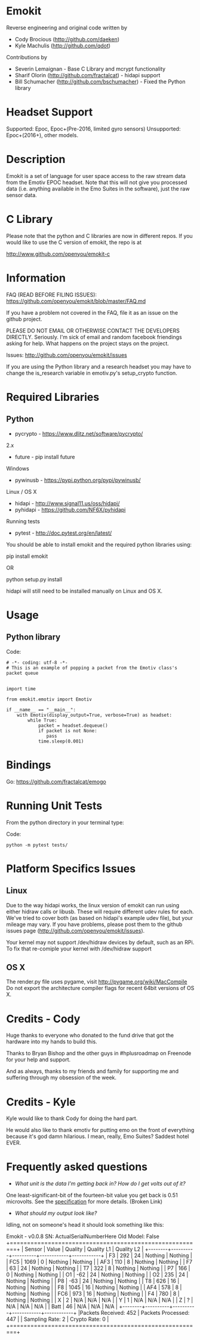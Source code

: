 Emokit
======

Reverse engineering and original code written by

* Cody Brocious (http://github.com/daeken)
* Kyle Machulis (http://github.com/qdot)

Contributions by

* Severin Lemaignan - Base C Library and mcrypt functionality
* Sharif Olorin  (http://github.com/fractalcat) - hidapi support
* Bill Schumacher (http://github.com/bschumacher) - Fixed the Python library

Headset Support
===============

Supported: Epoc, Epoc+(Pre-2016, limited gyro sensors)
Unsupported: Epoc+(2016+), other models.

Description
===========

Emokit is a set of language for user space access to the raw stream
data from the Emotiv EPOC headset. Note that this will not give you
processed data (i.e. anything available in the Emo Suites in the
software), just the raw sensor data.

C Library
=========

Please note that the python and C libraries are now in different
repos. If you would like to use the C version of emokit, the repo
is at

http://www.github.com/openyou/emokit-c

Information
===========

FAQ (READ BEFORE FILING ISSUES): https://github.com/openyou/emokit/blob/master/FAQ.md

If you have a problem not covered in the FAQ, file it as an
issue on the github project.

PLEASE DO NOT EMAIL OR OTHERWISE CONTACT THE DEVELOPERS DIRECTLY.
Seriously. I'm sick of email and random facebook friendings asking for
help. What happens on the project stays on the project.

Issues: http://github.com/openyou/emokit/issues

If you are using the Python library and a research headset you may have
to change the is_research variable in emotiv.py's setup_crypto function.

Required Libraries
==================

Python
------

* pycrypto - https://www.dlitz.net/software/pycrypto/

2.x
* future - pip install future
  
Windows
* pywinusb - https://pypi.python.org/pypi/pywinusb/

Linux / OS X
* hidapi - http://www.signal11.us/oss/hidapi/
* pyhidapi - https://github.com/NF6X/pyhidapi

Running tests
* pytest - http://doc.pytest.org/en/latest/

You should be able to install emokit and the required python libraries using:  

pip install emokit

OR

python setup.py install

hidapi will still need to be installed manually on Linux and OS X.


Usage
=====

Python library
--------------

  Code:

    # -*- coding: utf-8 -*-
    # This is an example of popping a packet from the Emotiv class's packet queue


    import time

    from emokit.emotiv import Emotiv

    if __name__ == "__main__":
        with Emotiv(display_output=True, verbose=True) as headset:
            while True:
                packet = headset.dequeue()
                if packet is not None:
                   pass
                time.sleep(0.001)


Bindings
========

Go: https://github.com/fractalcat/emogo


Running Unit Tests
==================

From the python directory in your terminal type:

  Code:  

    python -m pytest tests/
      

Platform Specifics Issues
=========================

Linux
-----

Due to the way hidapi works, the linux version of emokit can run using
either hidraw calls or libusb. These will require different udev rules
for each. We've tried to cover both (as based on hidapi's example udev
file), but your mileage may vary. If you have problems, please post
them to the github issues page (http://github.com/openyou/emokit/issues).

Your kernel may not support /dev/hidraw devices by default, such as an RPi.
To fix that re-comiple your kernel with /dev/hidraw support

OS X
----

The render.py file uses pygame, visit http://pygame.org/wiki/MacCompile
Do not export the architecture compiler flags for recent 64bit versions of OS X.

Credits - Cody
==============

Huge thanks to everyone who donated to the fund drive that got the
hardware into my hands to build this.

Thanks to Bryan Bishop and the other guys in #hplusroadmap on Freenode
for your help and support.

And as always, thanks to my friends and family for supporting me and
suffering through my obsession of the week.

Credits - Kyle
==============

Kyle would like to thank Cody for doing the hard part. 

He would also like to thank emotiv for putting emo on the front of
everything because it's god damn hilarious. I mean, really, Emo
Suites? Saddest hotel EVER.

# Frequently asked questions

 - *What unit is the data I'm getting back in? How do I get volts out of
 it?*

 One least-significant-bit of the fourteen-bit value you get back is
 0.51 microvolts. See the
 [specification](http://emotiv.com/upload/manual/EPOCSpecifications.pdf)
 for more details. (Broken Link)
 
 - *What should my output look like?*
 
 Idling, not on someone's head it should look something like this:  

Emokit - v0.0.8 SN: ActualSerialNumberHere  Old Model: False
+========================================================+
| Sensor |   Value  | Quality  | Quality L1 | Quality L2 |
+--------+----------+----------+------------+------------+
|   F3   |   292    |    24    |  Nothing   |  Nothing   |
|   FC5  |   1069   |    0     |  Nothing   |  Nothing   |
|   AF3  |   110    |    8     |  Nothing   |  Nothing   |
|   F7   |    63    |    24    |  Nothing   |  Nothing   |
|   T7   |   322    |    8     |  Nothing   |  Nothing   |
|   P7   |   166    |    0     |  Nothing   |  Nothing   |
|   O1   |   -62    |    24    |  Nothing   |  Nothing   |
|   O2   |   235    |    24    |  Nothing   |  Nothing   |
|   P8   |   -63    |    24    |  Nothing   |  Nothing   |
|   T8   |   626    |    16    |  Nothing   |  Nothing   |
|   F8   |   1045   |    16    |  Nothing   |  Nothing   |
|   AF4  |   578    |    8     |  Nothing   |  Nothing   |
|   FC6  |   973    |    16    |  Nothing   |  Nothing   |
|   F4   |   780    |    8     |  Nothing   |  Nothing   |
|   X    |    2     |   N/A    |    N/A     |    N/A     |
|   Y    |    1     |   N/A    |    N/A     |    N/A     |
|   Z    |    ?     |   N/A    |    N/A     |    N/A     |
|  Batt  |    46    |   N/A    |    N/A     |    N/A     |
+--------+----------+----------+------------+------------+
|Packets Received:   452    |  Packets Processed:   447  |
|   Sampling Rate:    2     |        Crypto Rate:    0   |
+========================================================+

